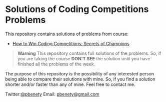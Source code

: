 # Solutions of Coding Competitions Problems

This repository contains solutions of problems from course:
- [How to Win Coding Competitions: Secrets of Champions](https://courses.edx.org/courses/course-v1:ITMOx+I2CPx+3T2017/course/)

> **Warning**
> This repository contains full solutions of the problems. So, if you are taking the course **DON'T SEE** the solution until you have finished all the problems of the week.

The purpose of this repository is the possibility of any interested person being able to compare their solutions with mine.
So, if you find a solution shorter and/or faster than any of mine. Feel free to contact me.

Twitter:[@pbenety](http://twitter.com/pbenety)
Email: [pbenety@gmail.com](mailto:pbenety@gmail.com)
